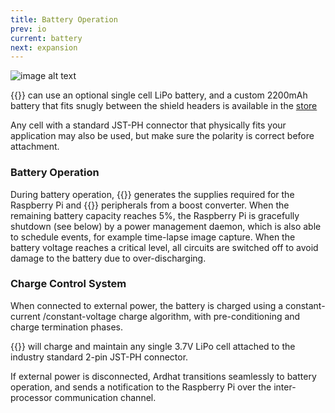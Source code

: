 ```yaml
---
title: Battery Operation
prev: io
current: battery
next: expansion
---
```


 ![image alt text](/media/ardhatbattside400.jpg)


 {{<ardhat>}} can use an optional single cell LiPo battery, and a custom 2200mAh battery that fits snugly between the shield headers is available in the [store](/shop)

<div class="note warning">
  <p>
Any cell with a standard JST-PH connector that physically fits your application may also be used, but make sure the polarity is correct before attachment.
  </p>
</div>


### Battery Operation

During battery operation, {{<ardhat>}} generates the supplies required for the Raspberry Pi and {{<ardhat>}} peripherals from a boost converter. When the remaining battery capacity reaches 5%, the Raspberry Pi is gracefully shutdown (see below) by a power  management daemon, which is also able to schedule events, for example time-lapse image capture.  When the battery voltage reaches a critical level, all circuits are switched off to avoid damage to the battery due to over-discharging. 

### Charge Control System

When connected to external power, the battery is charged using a constant-current /constant-voltage charge algorithm, with pre-conditioning and charge termination phases.

{{<ardhat>}} will charge and maintain any single 3.7V LiPo cell attached to the industry standard 2-pin JST-PH connector.  


If external power is disconnected, Ardhat transitions seamlessly to battery operation, and sends a notification to the Raspberry Pi over the inter-processor communication channel. 